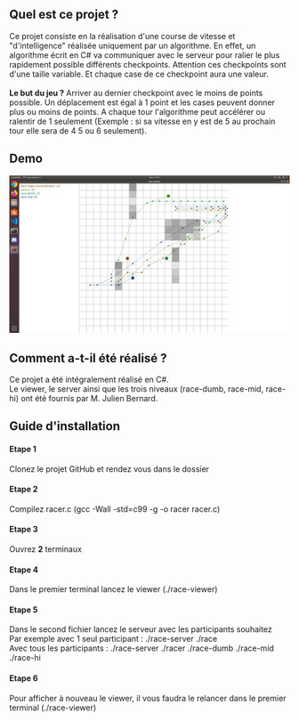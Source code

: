 ## Quel est ce projet ?
Ce projet consiste en la réalisation d'une course de vitesse et "d'intelligence" réalisée uniquement par un algorithme. En effet, un algorithme écrit en C# va communiquer avec le serveur pour ralier le plus rapidement possible différents checkpoints. Attention ces checkpoints sont d'une taille variable. Et chaque case de ce checkpoint aura une valeur. <br><br>
<b>Le but du jeu ?</b> Arriver au dernier checkpoint avec le moins de points possible. Un déplacement est égal à 1 point et les cases peuvent donner plus ou moins de points. A chaque tour l'algorithme peut accélérer ou ralentir de 1 seulement (Exemple : si sa vitesse en y est de 5 au prochain tour elle sera de 4 5 ou 6 seulement).

## Demo
![Preview](https://github.com/ThomasCorcoral/Projet_Racer_C/blob/master/racer.png)

## Comment a-t-il été réalisé ?

Ce projet a été intégralement réalisé en C#.<br>
Le viewer, le server ainsi que les trois niveaux (race-dumb, race-mid, race-hi) ont été fournis par M. Julien Bernard. 

## Guide d'installation

#### Etape 1
Clonez le projet GitHub et rendez vous dans le dossier

#### Etape 2
Compilez racer.c (gcc -Wall -std=c99 -g -o racer racer.c)

#### Etape 3
Ouvrez <b>2</b> terminaux

#### Etape 4 
Dans le premier terminal lancez le viewer (./race-viewer)

#### Etape 5
Dans le second fichier lancez le serveur avec les participants souhaitez<br>
Par exemple avec 1 seul participant : ./race-server ./race<br>
Avec tous les participants : ./race-server ./racer ./race-dumb ./race-mid ./race-hi<br>

#### Etape 6
Pour afficher à nouveau le viewer, il vous faudra le relancer dans le premier terminal (./race-viewer)
